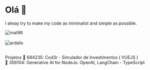 # Olá 👋
I alway try to make my code as minimalist and simple as possible.

<div>
  <img align="center" src="https://github-readme-stats.vercel.app/api?username=mat98&show_icons=true&theme=dark" alt="mat98" />
<div/>
<br />
  
<div>
  <img align="center" src="https://github-readme-stats.vercel.app/api/top-langs/?username=mat98&layout=compact&hide=html&theme=dark" alt="ardalis" />
<div/>
<br />

Projetos
🔹 684235: Cod3r - Simulador de Investimentos ( VUEJS )
<br>
🔹 356104: Generative AI for NodeJs: OpenAI, LangChain - TypeScript
